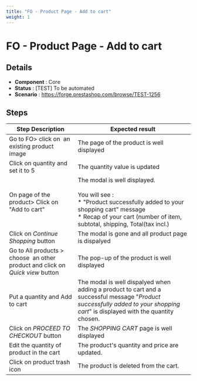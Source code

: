```yaml
---
title: "FO - Product Page - Add to cart"
weight: 1
---
```


# FO - Product Page - Add to cart
## Details
* **Component** : Core
* **Status** : [TEST] To be automated
* **Scenario** : https://forge.prestashop.com/browse/TEST-1256

## Steps
| Step Description | Expected result |
| ----- | ----- |
| Go to FO> click on  an existing product image | The page of the product is well displayed |
| Click on quantity and set it to 5 | The quantity value is updated |
| On page of the product> Click on "Add to cart" | The modal is well displayed.<br><br>You will see :<br> * "Product successfully added to your shopping cart" message<br> * Recap of your cart (number of item, subtotal, shipping, Total(tax incl.) |
| Click on _*Continue Shopping*_ button | The modal is gone and all product page is dispalyed |
| Go to All products > choose  an other product and click on _*Quick view*_ button | The pop-up of the product is well displayed |
| Put a quantity and Add to cart | The modal is well dispalyed when adding a product to cart and a successful message "_*Product successfully added to your shopping cart*_" is displayed with the quantity chosen. |
| Click on _*PROCEED TO CHECKOUT*_ button | The _*SHOPPING CART*_ page is well displayed |
| Edit the quantity of product in the cart | The product's quantity and price are updated. |
| Click on product trash icon | The product is deleted from the cart. |
